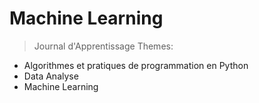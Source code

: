 # Machine Learning
> Journal d'Apprentissage
Themes:
*  Algorithmes et pratiques de programmation en Python
*  Data Analyse
*  Machine Learning

